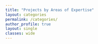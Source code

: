 ```yaml
---
title: "Projects by Areas of Expertise"
layout: categories
permalink: /categories/
author_profile: true
layout: single
classes: wide
---
```

